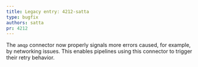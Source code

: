 ```yaml
---
title: Legacy entry: 4212-satta
type: bugfix
authors: satta
pr: 4212
---
```


The `amqp` connector now properly signals more errors caused, for example, by
networking issues. This enables pipelines using this connector to trigger their
retry behavior.
